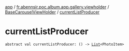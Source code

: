 [app](../../index.md) / [fr.abennsir.poc.album.app.gallery.viewholder](../index.md) / [BaseCarouselViewHolder](index.md) / [currentListProducer](./current-list-producer.md)

# currentListProducer

`abstract val currentListProducer: () -> `[`List`](https://kotlinlang.org/api/latest/jvm/stdlib/kotlin.collections/-list/index.html)`<PhotoItem>`